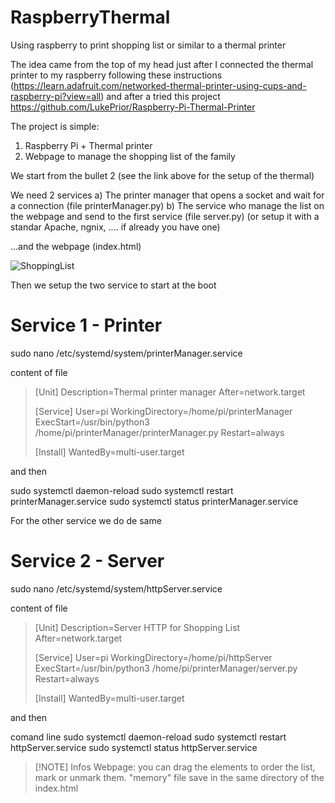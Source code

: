 # RaspberryThermal
Using raspberry to print shopping list or similar to a thermal printer

The idea came from the top of my head just after I connected the thermal printer to my raspberry following these instructions (https://learn.adafruit.com/networked-thermal-printer-using-cups-and-raspberry-pi?view=all) and after a tried this project https://github.com/LukePrior/Raspberry-Pi-Thermal-Printer

The project is simple:
1) Raspberry Pi + Thermal printer
2) Webpage to manage the shopping list of the family

We start from the bullet 2 (see the link above for the setup of the thermal)

We need 2 services 
a) The printer manager that opens a socket and wait for a connection (file printerManager.py)
b) The service who manage the list on the webpage and send to the first service (file server.py) (or setup it with a standar Apache, ngnix, .... if already you have one)

...and the webpage (index.html)

![ShoppingList](https://github.com/user-attachments/assets/e1ef263b-2381-4b47-9d55-854a09bfe846)


Then we setup the two service to start at the boot

# Service 1 - Printer 
sudo nano /etc/systemd/system/printerManager.service

content of file

>[Unit]
>Description=Thermal printer manager
>After=network.target
>
>[Service]
>User=pi
>WorkingDirectory=/home/pi/printerManager
>ExecStart=/usr/bin/python3 /home/pi/printerManager/printerManager.py
>Restart=always
>
>[Install]
>WantedBy=multi-user.target


and then

sudo systemctl daemon-reload
sudo systemctl restart printerManager.service
sudo systemctl status printerManager.service

For the other service we do de same

# Service 2 - Server
sudo nano /etc/systemd/system/httpServer.service

content of file
>[Unit]
>Description=Server HTTP for Shopping List
>After=network.target
>
>[Service]
>User=pi
>WorkingDirectory=/home/pi/httpServer
>ExecStart=/usr/bin/python3 /home/pi/printerManager/server.py
>Restart=always
>
>[Install]
>WantedBy=multi-user.target


and then

comand line
sudo systemctl daemon-reload
sudo systemctl restart httpServer.service
sudo systemctl status httpServer.service

> [!NOTE] Infos
> Webpage: you can drag the elements to order the list, mark or unmark them. "memory" file save in the same directory of the index.html



